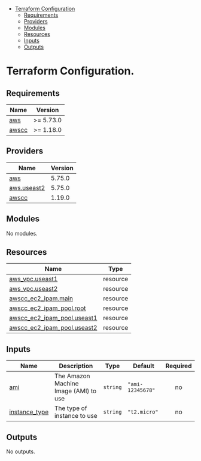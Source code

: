 
- [Terraform Configuration](#terraform-configuration)
    - [Requirements](#requirements)
    - [Providers](#providers)
    - [Modules](#modules)
    - [Resources](#resources)
    - [Inputs](#inputs)
    - [Outputs](#outputs)

    

# Terraform Configuration. 

## Requirements

| Name | Version |
|------|---------|
| <a name="requirement_aws"></a> [aws](#requirement\_aws) | >= 5.73.0 |
| <a name="requirement_awscc"></a> [awscc](#requirement\_awscc) | >= 1.18.0 |

## Providers

| Name | Version |
|------|---------|
| <a name="provider_aws"></a> [aws](#provider\_aws) | 5.75.0 |
| <a name="provider_aws.useast2"></a> [aws.useast2](#provider\_aws.useast2) | 5.75.0 |
| <a name="provider_awscc"></a> [awscc](#provider\_awscc) | 1.19.0 |

## Modules

No modules.

## Resources

| Name | Type |
|------|------|
| [aws_vpc.useast1](https://registry.terraform.io/providers/hashicorp/aws/latest/docs/resources/vpc) | resource |
| [aws_vpc.useast2](https://registry.terraform.io/providers/hashicorp/aws/latest/docs/resources/vpc) | resource |
| [awscc_ec2_ipam.main](https://registry.terraform.io/providers/hashicorp/awscc/latest/docs/resources/ec2_ipam) | resource |
| [awscc_ec2_ipam_pool.root](https://registry.terraform.io/providers/hashicorp/awscc/latest/docs/resources/ec2_ipam_pool) | resource |
| [awscc_ec2_ipam_pool.useast1](https://registry.terraform.io/providers/hashicorp/awscc/latest/docs/resources/ec2_ipam_pool) | resource |
| [awscc_ec2_ipam_pool.useast2](https://registry.terraform.io/providers/hashicorp/awscc/latest/docs/resources/ec2_ipam_pool) | resource |

## Inputs

| Name | Description | Type | Default | Required |
|------|-------------|------|---------|:--------:|
| <a name="input_ami"></a> [ami](#input\_ami) | The Amazon Machine Image (AMI) to use | `string` | `"ami-12345678"` | no |
| <a name="input_instance_type"></a> [instance\_type](#input\_instance\_type) | The type of instance to use | `string` | `"t2.micro"` | no |

## Outputs

No outputs.
